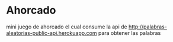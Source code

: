 # Ahorcado

mini juego de ahorcado el cual consume la api de http://palabras-aleatorias-public-api.herokuapp.com para obtener las palabras

